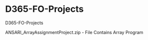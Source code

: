 # D365-FO-Projects
D365-FO-Projects

ANSARI_ArrayAssignmentProject.zip - File Contains Array Program 
